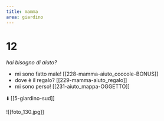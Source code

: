 ```yaml
---
title: mamma
area: giardino
---
```

# 12
_hai bisogno di aiuto?_

- mi sono fatto male! [[228-mamma-aiuto_coccole-BONUS]]
- dove è il regalo? [[229-mamma-aiuto_regalo]]
- mi sono perso! [[231-aiuto_mappa-OGGETTO]]

⬇️ [[5-giardino-sud]] 

![[foto_130.jpg]]